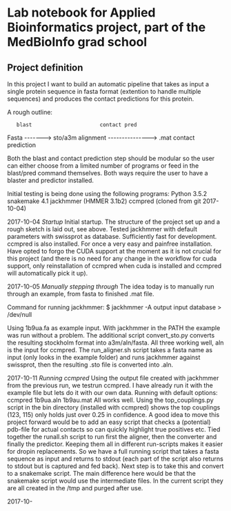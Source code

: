 # Lab notebook for Applied Bioinformatics project, part of the MedBioInfo grad school

## Project definition
In this project I want to build an automatic pipeline that takes as input a single
protein sequence in fasta format (extention to handle multiple sequences) and 
produces the contact predictions for this protein.

A rough outline:

       blast                      contact pred
Fasta -------> sto/a3m alignment ---------------> .mat contact prediction

Both the blast and contact prediction step should be modular so the user
can either choose from a limited number of programs or feed in the blast/pred 
command themselves. Both ways require the user to have a blaster and predictor
installed.

Initial testing is being done using the following programs:
  Python 3.5.2
  snakemake 4.1
  jackhmmer (HMMER 3.1b2)
  ccmpred (cloned from git 2017-10-04)


2017-10-04 *Startup*
  Initial startup. The structure of the project set up and a rough sketch is
  laid out, see above. Tested jackhmmer with default parameters with swissprot
  as database. Sufficiently fast for development. ccmpred is also installed. 
  For once a very easy and painfree installation. Have opted to forgo the CUDA
  support at the moment as it is not crucial for this project (and there is no
  need for any change in the workflow for cuda support, only reinstallation
  of ccmpred when cuda is installed and ccmpred will automatically pick it up).

2017-10-05 *Manually stepping through*
  The idea today is to manually run through an example, from fasta to finished
  .mat file. 
  
  Command for running jackhmmer:
  $ jackhmmer -A output input database > /dev/null

  Using 1b9ua.fa as example input. With jackhmmer in the PATH the example was run without a problem. The additional
  script convert\_sto.py converts the resulting stockholm format into a3m/aln/fasta. All three working well, aln is the
  input for ccmpred.  The run\_aligner.sh script takes a fasta name as input (only looks in the example folder) and runs
  jackhmmer against swissprot, then the resulting .sto file is converted into .aln.

2017-10-11 *Running ccmpred*
  Using the output file created with jackhmmer from the previous run, we testrun ccmpred. I have already run it with the
  example file but lets do it with our own data.
  Running with default options:
  ccmpred 1b9ua.aln 1b9au.mat
  All works well. Using the top_couplings.py script in the bin directory (installed with ccmpred) shows the top
  couplings (123, 115) only holds just over 0.25 in confidence. A good idea to move this project forward would be to add
  an easy script that checks a (potential) pdb-file for actual contacts so can quickly highlight true positives etc.
  Tied together the runall.sh script to run first the aligner, then the converter and finally the predictor. Keeping
  them all in different run-scripts makes it easier for dropin replacements.
  So we have a full running script that takes a fasta sequence as input and returns to stdout (each part of the script
  also returns to stdout but is captured and fed back).
  Next step is to take this and convert to a snakemake script. The main difference here would be that the snakemake
  script would use the intermediate files. In the current script they are all created in the /tmp and purged after use.

2017-10-

